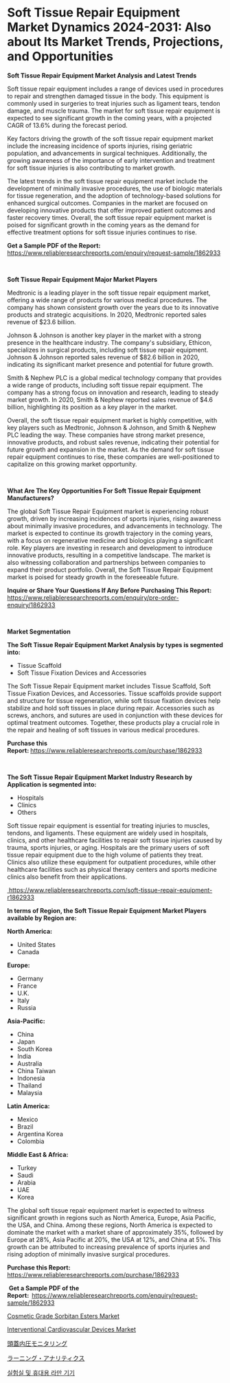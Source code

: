 <p><h1>Soft Tissue Repair Equipment Market Dynamics 2024-2031: Also about Its Market Trends, Projections, and Opportunities</h1></p><p><strong>Soft Tissue Repair Equipment Market Analysis and Latest Trends</strong></p>
<p><p>Soft tissue repair equipment includes a range of devices used in procedures to repair and strengthen damaged tissue in the body. This equipment is commonly used in surgeries to treat injuries such as ligament tears, tendon damage, and muscle trauma. The market for soft tissue repair equipment is expected to see significant growth in the coming years, with a projected CAGR of 13.6% during the forecast period.</p><p>Key factors driving the growth of the soft tissue repair equipment market include the increasing incidence of sports injuries, rising geriatric population, and advancements in surgical techniques. Additionally, the growing awareness of the importance of early intervention and treatment for soft tissue injuries is also contributing to market growth.</p><p>The latest trends in the soft tissue repair equipment market include the development of minimally invasive procedures, the use of biologic materials for tissue regeneration, and the adoption of technology-based solutions for enhanced surgical outcomes. Companies in the market are focused on developing innovative products that offer improved patient outcomes and faster recovery times. Overall, the soft tissue repair equipment market is poised for significant growth in the coming years as the demand for effective treatment options for soft tissue injuries continues to rise.</p></p>
<p><strong>Get a Sample PDF of the Report:&nbsp;</strong> <a href="https://www.reliableresearchreports.com/enquiry/request-sample/1862933">https://www.reliableresearchreports.com/enquiry/request-sample/1862933</a></p>
<p>&nbsp;</p>
<p><strong>Soft Tissue Repair Equipment Major Market Players</strong></p>
<p><p>Medtronic is a leading player in the soft tissue repair equipment market, offering a wide range of products for various medical procedures. The company has shown consistent growth over the years due to its innovative products and strategic acquisitions. In 2020, Medtronic reported sales revenue of $23.6 billion.</p><p>Johnson & Johnson is another key player in the market with a strong presence in the healthcare industry. The company's subsidiary, Ethicon, specializes in surgical products, including soft tissue repair equipment. Johnson & Johnson reported sales revenue of $82.6 billion in 2020, indicating its significant market presence and potential for future growth.</p><p>Smith & Nephew PLC is a global medical technology company that provides a wide range of products, including soft tissue repair equipment. The company has a strong focus on innovation and research, leading to steady market growth. In 2020, Smith & Nephew reported sales revenue of $4.6 billion, highlighting its position as a key player in the market.</p><p>Overall, the soft tissue repair equipment market is highly competitive, with key players such as Medtronic, Johnson & Johnson, and Smith & Nephew PLC leading the way. These companies have strong market presence, innovative products, and robust sales revenue, indicating their potential for future growth and expansion in the market. As the demand for soft tissue repair equipment continues to rise, these companies are well-positioned to capitalize on this growing market opportunity.</p></p>
<p>&nbsp;</p>
<p><strong>What Are The Key Opportunities For Soft Tissue Repair Equipment Manufacturers?</strong></p>
<p><p>The global Soft Tissue Repair Equipment market is experiencing robust growth, driven by increasing incidences of sports injuries, rising awareness about minimally invasive procedures, and advancements in technology. The market is expected to continue its growth trajectory in the coming years, with a focus on regenerative medicine and biologics playing a significant role. Key players are investing in research and development to introduce innovative products, resulting in a competitive landscape. The market is also witnessing collaboration and partnerships between companies to expand their product portfolio. Overall, the Soft Tissue Repair Equipment market is poised for steady growth in the foreseeable future.</p></p>
<p><strong>Inquire or Share Your Questions If Any Before Purchasing This Report:</strong> <a href="https://www.reliableresearchreports.com/enquiry/pre-order-enquiry/1862933">https://www.reliableresearchreports.com/enquiry/pre-order-enquiry/1862933</a></p>
<p>&nbsp;</p>
<p><strong>Market Segmentation</strong></p>
<p><strong>The Soft Tissue Repair Equipment Market Analysis by types is segmented into:</strong></p>
<p><ul><li>Tissue Scaffold</li><li>Soft Tissue Fixation Devices and Accessories</li></ul></p>
<p><p>The Soft Tissue Repair Equipment market includes Tissue Scaffold, Soft Tissue Fixation Devices, and Accessories. Tissue scaffolds provide support and structure for tissue regeneration, while soft tissue fixation devices help stabilize and hold soft tissues in place during repair. Accessories such as screws, anchors, and sutures are used in conjunction with these devices for optimal treatment outcomes. Together, these products play a crucial role in the repair and healing of soft tissues in various medical procedures.</p></p>
<p><strong>Purchase this Report:&nbsp;</strong><a href="https://www.reliableresearchreports.com/purchase/1862933">https://www.reliableresearchreports.com/purchase/1862933</a></p>
<p>&nbsp;</p>
<p><strong>The Soft Tissue Repair Equipment Market Industry Research by Application is segmented into:</strong></p>
<p><ul><li>Hospitals</li><li>Clinics</li><li>Others</li></ul></p>
<p><p>Soft tissue repair equipment is essential for treating injuries to muscles, tendons, and ligaments. These equipment are widely used in hospitals, clinics, and other healthcare facilities to repair soft tissue injuries caused by trauma, sports injuries, or aging. Hospitals are the primary users of soft tissue repair equipment due to the high volume of patients they treat. Clinics also utilize these equipment for outpatient procedures, while other healthcare facilities such as physical therapy centers and sports medicine clinics also benefit from their applications.</p></p>
<p><a href="https://www.reliableresearchreports.com/soft-tissue-repair-equipment-r1862933">&nbsp;https://www.reliableresearchreports.com/soft-tissue-repair-equipment-r1862933</a></p>
<p><strong>In terms of Region, the Soft Tissue Repair Equipment Market Players available by Region are:</strong></p>
<p>
    <p> <strong> North America: </strong>
        <ul>
            <li>United States</li>
            <li>Canada</li>
        </ul>
        </p> 
    <p> <strong> Europe: </strong>
        <ul>
            <li>Germany</li>
            <li>France</li>
            <li>U.K.</li>
            <li>Italy</li>
            <li>Russia</li>
        </ul>
        </p> 
    <p> <strong> Asia-Pacific: </strong>
        <ul>
            <li>China</li>
            <li>Japan</li>
            <li>South Korea</li>
            <li>India</li>
            <li>Australia</li>
            <li>China Taiwan</li>
            <li>Indonesia</li>
            <li>Thailand</li>
            <li>Malaysia</li>
        </ul>
        </p> 
    <p> <strong> Latin America: </strong>
        <ul>
            <li>Mexico</li>
            <li>Brazil</li>
            <li>Argentina Korea</li>
            <li>Colombia</li>
        </ul>
        </p> 
    <p> <strong> Middle East & Africa: </strong>
        <ul>
            <li>Turkey</li>
            <li>Saudi</li>
            <li>Arabia</li>
            <li>UAE</li>
            <li>Korea</li>
        </ul>
    </p>
    </p>
<p><p>The global soft tissue repair equipment market is expected to witness significant growth in regions such as North America, Europe, Asia Pacific, the USA, and China. Among these regions, North America is expected to dominate the market with a market share of approximately 35%, followed by Europe at 28%, Asia Pacific at 20%, the USA at 12%, and China at 5%. This growth can be attributed to increasing prevalence of sports injuries and rising adoption of minimally invasive surgical procedures.</p></p>
<p><strong>Purchase this Report: </strong><a href="https://www.reliableresearchreports.com/purchase/1862933">https://www.reliableresearchreports.com/purchase/1862933</a></p>
<p>&nbsp;<strong>Get a Sample PDF of the Report:&nbsp;&nbsp;</strong><a href="https://www.reliableresearchreports.com/enquiry/request-sample/1862933">https://www.reliableresearchreports.com/enquiry/request-sample/1862933</a></p>
<p><strong></strong></p>
<p><p><a href="https://issuu.com/reportprime-2/docs/cosmetic-grade-sorbitan-esters-market-size-2030.pp">Cosmetic Grade Sorbitan Esters Market</a></p><p><a href="https://github.com/dx0328/Market-Research-Report-List-2/blob/main/interventional-cardiovascular-devices-market.md">Interventional Cardiovascular Devices Market</a></p><p><a href="https://medium.com/@bl2501989/%E9%A0%AD%E8%93%8B%E5%86%85%E5%9C%A7%E3%83%A2%E3%83%8B%E3%82%BF%E3%83%AA%E3%83%B3%E3%82%B0%E5%B8%82%E5%A0%B4-%E7%AB%B6%E4%BA%89%E5%88%86%E6%9E%90-%E5%B8%82%E5%A0%B4%E3%83%88%E3%83%AC%E3%83%B3%E3%83%89-2031%E5%B9%B4%E3%81%BE%E3%81%A7%E3%81%AE%E4%BA%88%E6%B8%AC-e83baeabb825">頭蓋内圧モニタリング</a></p><p><a href="https://medium.com/@harmonybogan1944/%E5%AD%A6%E7%BF%92%E5%88%86%E6%9E%90%E5%B8%82%E5%A0%B4%E3%81%AE%E5%88%86%E6%9E%90-%E3%82%B0%E3%83%AD%E3%83%BC%E3%83%90%E3%83%AB%E7%94%A3%E6%A5%AD%E3%81%AE%E5%B1%95%E6%9C%9B%E3%81%A8%E4%BA%88%E6%B8%AC-2024%E5%B9%B4%E3%81%8B%E3%82%892031%E5%B9%B4%E3%81%BE%E3%81%A7-49f13210b9f3">ラーニング・アナリティクス</a></p><p><a href="https://github.com/vskv4779xr1/Market-Research-Report-List-2/blob/main/897267347425.md">실험실 및 휴대용 라만 기기</a></p></p>